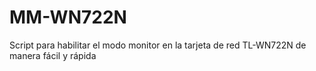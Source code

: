 # MM-WN722N
Script para habilitar el modo monitor en la tarjeta de red TL-WN722N de manera fácil y rápida

